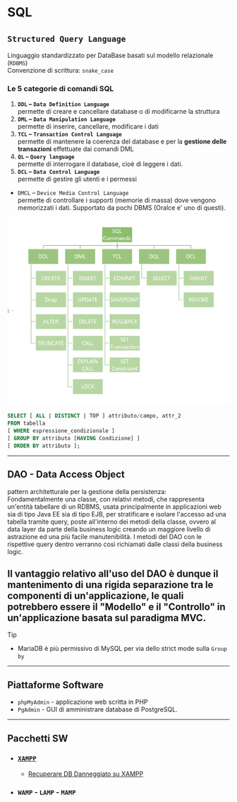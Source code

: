 # SQL
## `Structured Query Language`  
Linguaggio standardizzato per DataBase basati sul modello relazionale (`RDBMS`)  
Convenzione di scrittura: `snake_case`

### Le 5 categorie di comandi SQL
1. **`DDL` – `Data Definition Language`**  
    permette di creare e cancellare database o di modificarne la struttura
1. **`DML` – `Data Manipulation Language`**  
    permette di inserire, cancellare, modificare i dati
1. **`TCL` – `Transaction Control Language`**  
    permette di mantenere la coerenza del database e per la **gestione delle transazioni** effettuate dai comandi DML
1. **`QL` – `Query language`**  
    permette di interrogare il database, cioè di leggere i dati.
1. **`DCL` – `Data Control Language`**  
    permette di gestire gli utenti e i permessi
- `DMCL` – `Device Media Control Language`  
    permette di controllare i supporti (memorie di massa) dove vengono memorizzati i dati. Supportato da pochi DBMS (Oralce e' uno di questi).

![SQLcommands](../SQLcommands.png)

```sql
SELECT [ ALL | DISTINCT | TOP ] attributo/campo, attr_2
FROM tabella
[ WHERE espressione_condizionale ]
[ GROUP BY attributo [HAVING Condizione] ]
[ ORDER BY attributo ];
```
---
## DAO - Data Access Object
pattern architetturale per la gestione della persistenza:  
Fondamentalmente una classe, con relativi metodi, che rappresenta un'entità tabellare di un RDBMS, usata principalmente in applicazioni web sia di tipo Java EE sia di tipo EJB, per stratificare e isolare l'accesso ad una tabella tramite query, poste all'interno dei metodi della classe, ovvero al data layer da parte della business logic creando un maggiore livello di astrazione ed una più facile manutenibilità. I metodi del DAO con le rispettive query dentro verranno così richiamati dalle classi della business logic.

Il vantaggio relativo all'uso del DAO è dunque il mantenimento di una rigida separazione tra le componenti di un'applicazione, le quali potrebbero essere il "Modello" e il "Controllo" in un'applicazione basata sul paradigma MVC. 
---
Tip
- MariaDB è più permissivo di MySQL per via dello strict mode sulla `Group by`

---
## Piattaforme Software
- `phpMyAdmin` - applicazione web scritta in PHP
- `PgAdmin` - GUI di amministrare database di PostgreSQL.

---
## Pacchetti SW
- ### [`XAMPP`](../xampp/ReadMe.md)
    - [Recuperare DB Danneggiato su XAMPP](../xampp/xampp_Recuperare_DB_danneggiato.md)
- ### `WAMP` - `LAMP` - `MAMP`
